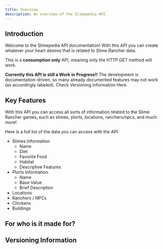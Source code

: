 ```yaml
---
title: Overview
description: An overview of the Slimepedia API.
---
```


## Introduction
Welcome to the Slimepedia API documentation! With this API you can create whatever your heart desires that is related to Slime Rancher data.

This is a **consumption only** API, meaning only the HTTP GET method will work.

**Currently this API is still a Work in Progress!!** The development is documentation-driven, so many already documented features may not work (as accordingly labeled). Check Versioning Information Here.

## Key Features
With this API you can access all sorts of information related to the Slime Rancher games, such as slimes, plorts, locations, ranchers/npcs, and much more!

Here is a full list of the data you can access with the API:
- Slimes Information
  - Name
  - Diet
  - Favorite Food
  - Habitat
  - Descriptive Features
- Plorts Information
  - Name
  - Base Value
  - Brief Description
- Locations
- Ranchers / NPCs
- Chickens
- Buildings

## For who is it made for?

## Versioning Information
